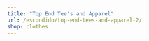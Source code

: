 ```yaml
---
title: "Top End Tee's and Apparel"
url: /escondido/top-end-tees-and-apparel-2/
shop: clothes
---
```

